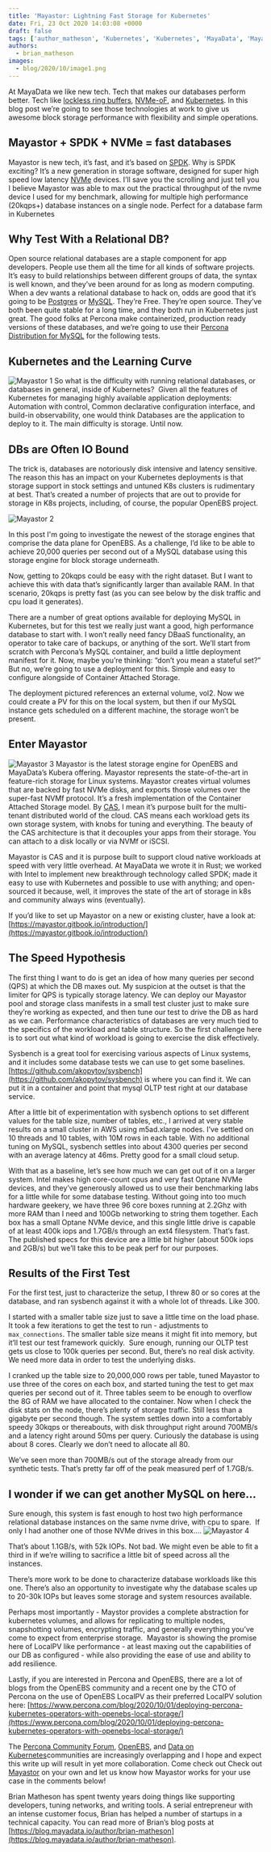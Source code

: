 ```yaml
---
title: 'Mayastor: Lightning Fast Storage for Kubernetes'
date: Fri, 23 Oct 2020 14:03:08 +0000
draft: false
tags: ['author_matheson', 'Kubernetes', 'Kubernetes', 'MayaData', 'Mayastor', 'MySQL', 'MySQL', 'mysql-and-variants', 'Open Source Databases', 'Tools']
authors:
  - brian_matheson
images:
  - blog/2020/10/image1.png
---
```


At MayaData we like new tech. Tech that makes our databases perform better. Tech like [lockless ring buffers](https://www.kernel.org/doc/Documentation/trace/ring-buffer-design.txt), [NVMe-oF](https://en.wikipedia.org/wiki/NVM_Express), and [Kubernetes](https://kubernetes.io/). In this blog post we’re going to see those technologies at work to give us awesome block storage performance with flexibility and simple operations.

Mayastor + SPDK + NVMe = fast databases
---------------------------------------

Mayastor is new tech, it’s fast, and it’s based on [SPDK](https://spdk.io/). Why is SPDK exciting? It’s a new generation in storage software, designed for super high speed low latency [NVMe](https://en.wikipedia.org/wiki/NVM_Express) devices. I’ll save you the scrolling and just tell you I believe Mayastor was able to max out the practical throughput of the nvme device I used for my benchmark, allowing for multiple high performance (20kqps+) database instances on a single node. Perfect for a database farm in Kubernetes

Why Test With a Relational DB?
------------------------------

Open source relational databases are a staple component for app developers. People use them all the time for all kinds of software projects. It’s easy to build relationships between different groups of data, the syntax is well known, and they’ve been around for as long as modern computing.  When a dev wants a relational database to hack on, odds are good that it’s going to be [Postgres](https://www.postgresql.org/) or [MySQL](https://www.mysql.com/). They’re Free. They’re open source. They’ve both been quite stable for a long time, and they both run in Kubernetes just great. The good folks at Percona make containerized, production ready versions of these databases, and we’re going to use their [Percona Distribution for MySQL](https://www.percona.com/software/mysql-database) for the following tests.

Kubernetes and the Learning Curve
---------------------------------

![Mayastor 1](blog/2020/10/image1.png)
So what is the difficulty with running relational databases, or databases in general, inside of Kubernetes?  Given all the features of Kubernetes for managing highly available application deployments: Automation with control, Common declarative configuration interface, and build-in observability, one would think Databases are the application to deploy to it. The main difficulty is storage. Until now.

DBs are Often IO Bound
----------------------

The trick is, databases are notoriously disk intensive and latency sensitive. The reason this has an impact on your Kubernetes deployments is that storage support in stock settings and untuned K8s clusters is rudimentary at best. That’s created a number of projects that are out to provide for storage in K8s projects, including, of course, the popular OpenEBS project. 

![Mayastor 2](blog/2020/10/image2.png) 

In this post I'm going to investigate the newest of the storage engines that comprise the data plane for OpenEBS. As a challenge, I’d like to be able to achieve 20,000 queries per second out of a MySQL database using this storage engine for block storage underneath. 

Now, getting to 20kqps could be easy with the right dataset. But I want to achieve this with data that’s significantly larger than available RAM. In that scenario, 20kqps is pretty fast (as you can see below by the disk traffic and cpu load it generates). 

There are a number of great options available for deploying MySQL in Kubernetes, but for this test we really just want a good, high performance database to start with. I won’t really need fancy DBaaS functionality, an operator to take care of backups, or anything of the sort. We’ll start from scratch with Percona’s MySQL container, and build a little deployment manifest for it. Now, maybe you’re thinking: “don’t you mean a stateful set?” But no, we’re going to use a deployment for this. Simple and easy to configure alongside of Container Attached Storage. 

The deployment pictured references an external volume, vol2. Now we could create a PV for this on the local system, but then if our MySQL instance gets scheduled on a different machine, the storage won’t be present.  

Enter Mayastor
--------------

![Mayastor 3](blog/2020/10/image4.png)
Mayastor is the latest storage engine for OpenEBS and MayaData’s Kubera offering. Mayastor represents the state-of-the-art in feature-rich storage for Linux systems. Mayastor creates virtual volumes that are backed by fast NVMe disks, and exports those volumes over the super-fast NVMf protocol. It’s a fresh implementation of the Container Attached Storage model. By [CAS](https://www.cncf.io/blog/2018/04/19/container-attached-storage-a-primer/), I mean it’s purpose built for the multi-tenant distributed world of the cloud. CAS means each workload gets its own storage system, with knobs for tuning and everything. The beauty of the CAS architecture is that it decouples your apps from their storage. You can attach to a disk locally or via NVMf or iSCSI. 

Mayastor is CAS and it is purpose built to support cloud native workloads at speed with very little overhead. At MayaData we wrote it in Rust; we worked with Intel to implement new breakthrough technology called SPDK; made it easy to use with Kubernetes and possible to use with anything; and open-sourced it because, well, it improves the state of the art of storage in k8s and community always wins (eventually). 

If you’d like to set up Mayastor on a new or existing cluster, have a look at: [https://mayastor.gitbook.io/introduction/](https://mayastor.gitbook.io/introduction/)

The Speed Hypothesis
--------------------

The first thing I want to do is get an idea of how many queries per second (QPS) at which the DB maxes out. My suspicion at the outset is that the limiter for QPS is typically storage latency. We can deploy our Mayastor pool and storage class manifests in a small test cluster just to make sure they’re working as expected, and then tune our test to drive the DB as hard as we can. Performance characteristics of databases are very much tied to the specifics of the workload and table structure. So the first challenge here is to sort out what kind of workload is going to exercise the disk effectively. 

Sysbench is a great tool for exercising various aspects of Linux systems, and it includes some database tests we can use to get some baselines. [https://github.com/akopytov/sysbench](https://github.com/akopytov/sysbench) is where you can find it. We can put it in a container and point that mysql OLTP test right at our database service. 

After a little bit of experimentation with sysbench options to set different values for the table size, number of tables, etc., I arrived at very stable results on a small cluster in AWS using m5ad.xlarge nodes. I’ve settled on 10 threads and 10 tables, with 10M rows in each table. With no additional tuning on MySQL, sysbench settles into about 4300 queries per second with an average latency at 46ms. Pretty good for a small cloud setup. 

With that as a baseline, let’s see how much we can get out of it on a larger system. Intel makes high core-count cpus and very fast Optane NVMe devices, and they’ve generously allowed us to use their benchmarking labs for a little while for some database testing. Without going into too much hardware geekery, we have three 96 core boxes running at 2.2Ghz with more RAM than I need and 100Gb networking to string them together. Each box has a small Optane NVMe device, and this single little drive is capable of at least 400k iops and 1.7GB/s through an ext4 filesystem. That’s fast. The published specs for this device are a little bit higher (about 500k iops and 2GB/s) but we’ll take this to be peak perf for our purposes.

Results of the First Test
-------------------------

For the first test, just to characterize the setup, I threw 80 or so cores at the database, and ran sysbench against it with a whole lot of threads. Like 300. 

I started with a smaller table size just to save a little time on the load phase.  It took a few iterations to get the test to run - adjustments to `max_connections`. The smaller table size means it might fit into memory, but it’ll test our test framework quickly.  Sure enough, running our OLTP test gets us close to 100k queries per second. But, there’s no real disk activity. We need more data in order to test the underlying disks. 

I cranked up the table size to 20,000,000 rows per table, tuned Mayastor to use three of the cores on each box, and started tuning the test to get max queries per second out of it. Three tables seem to be enough to overflow the 8G of RAM we have allocated to the container. Now when I check the disk stats on the node, there’s plenty of storage traffic. Still less than a gigabyte per second though. The system settles down into a comfortably speedy 30kqps or thereabouts, with disk throughput right around 700MB/s and a latency right around 50ms per query. Curiously the database is using about 8 cores. Clearly we don’t need to allocate all 80. 

We’ve seen more than 700MB/s out of the storage already from our synthetic tests. That’s pretty far off of the peak measured perf of 1.7GB/s.

I wonder if we can get another MySQL on here…
---------------------------------------------

Sure enough, this system is fast enough to host two high performance relational database instances on the same nvme drive, with cpu to spare.  If only I had another one of those NVMe drives in this box…. 
![Mayastor 4](blog/2020/10/image3.png) 

That’s about 1.1GB/s, with 52k IOPs. Not bad. We might even be able to fit a third in if we’re willing to sacrifice a little bit of speed across all the instances. 

There’s more work to be done to characterize database workloads like this one. There’s also an opportunity to investigate why the database scales up to 20-30k IOPs but leaves some storage and system resources available. 

Perhaps most importantly - Maystor provides a complete abstraction for kubernetes volumes, and allows for replicating to multiple nodes, snapshotting volumes, encrypting traffic, and generally everything you’ve come to expect from enterprise storage.  Mayastor is showing the promise here of LocalPV like performance - at least maxing out the capabilities of our DB as configured - while also providing the ease of use and ability to add resilience. 

Lastly, if you are interested in Percona and OpenEBS, there are a lot of blogs from the OpenEBS community and a recent one by the CTO of Percona on the use of OpenEBS LocalPV as their preferred LocalPV solution here: [https://www.percona.com/blog/2020/10/01/deploying-percona-kubernetes-operators-with-openebs-local-storage/](https://www.percona.com/blog/2020/10/01/deploying-percona-kubernetes-operators-with-openebs-local-storage/) 

The [Percona Community Forum](https://forums.percona.com/categories/percona-distribution-for-mysql), [OpenEBS](https://openebs.io/community/), and [Data on Kubernetes](https://dok.community/)communities are increasingly overlapping and I hope and expect this write up will result in yet more collaboration. Come check out Check out [Mayastor](https://mayastor.gitbook.io/introduction/) on your own and let us know how Mayastor works for your use case in the comments below! 

Brian Matheson has spent twenty years doing things like supporting developers, tuning networks, and writing tools. A serial entrepreneur with an intense customer focus, Brian has helped a number of startups in a technical capacity. You can read more of Brian’s blog posts at [https://blog.mayadata.io/author/brian-matheson](https://blog.mayadata.io/author/brian-matheson).